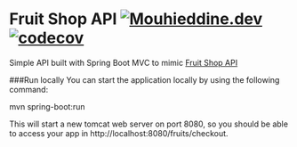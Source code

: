 # Fruit Shop API [![Mouhieddine.dev](https://circleci.com/gh/BIRSAx2/spring-mvc-fruit-shop-api.svg?style=svg)](https://app.circleci.com/pipelines/github/BIRSAx2/spring-mvc-fruit-shop-api) [![codecov](https://codecov.io/gh/BIRSAx2/spring-mvc-rest-example/branch/master/graph/badge.svg?token=IM72YOAF9D)](https://codecov.io/gh/BIRSAx2/spring-mvc-rest-example)
Simple API built with Spring Boot MVC to mimic [Fruit Shop API](https://api.predic8.de/shop/docs#/)

###Run locally
You can start the application locally by using the following command:

mvn spring-boot:run

This will start a new tomcat web server on port 8080, so you should be able to access your app in http://localhost:8080/fruits/checkout.